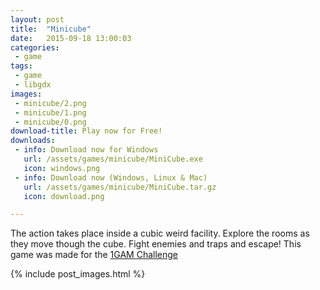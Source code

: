 ```yaml
---
layout: post
title:  "Minicube"
date:   2015-09-18 13:00:03
categories:
 - game
tags:
 - game
 - libgdx
images:
 - minicube/2.png
 - minicube/1.png
 - minicube/0.png
download-title: Play now for Free!
downloads:
 - info: Download now for Windows
   url: /assets/games/minicube/MiniCube.exe
   icon: windows.png
 - info: Download now (Windows, Linux & Mac)
   url: /assets/games/minicube/MiniCube.tar.gz
   icon: download.png

---
```


The action takes place inside a cubic weird facility.
Explore the rooms as they move though the cube. Fight enemies and traps and escape! This game was made for the [1GAM Challenge]

{% include post_images.html %}

<!--more-->

[1GAM Challenge]:http://onegameamonth.com/